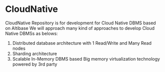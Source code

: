 # CloudNative

CloudNative Repository is for development for Cloud Native DBMS based on Altibase 
We will approach many kind of approaches to develop Cloud Native DBMSs as belows:

1) Distributed database architecture with 1 Read/Write and Many Read nodes
2) Sharding architecture
3) Scalable In-Memory DBMS based Big memory virtualization technology powered by 3rd party    




